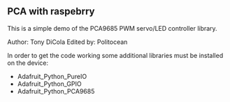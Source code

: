 ## PCA with raspebrry

This is a simple demo of the PCA9685 PWM servo/LED controller library.

Author: Tony DiCola
Edited by: Politocean

In order to get the code working some additional libraries must be installed on the device:
- Adafruit_Python_PureIO
- Adafruit_Python_GPIO
- Adafruit_Python_PCA9685
